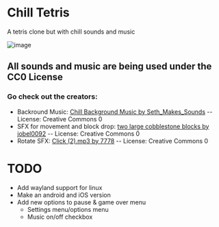 # Chill Tetris
A tetris clone but with chill sounds and music


![image](https://github.com/user-attachments/assets/8c1ec62e-fdb7-419a-a187-7a25320d7c0d)

## All sounds and music are being used under the CC0 License
### Go check out the creators:
* Backround Music: [Chill Background Music by Seth_Makes_Sounds](https://freesound.org/s/670039/) -- License: Creative Commons 0
* SFX for movement and block drop: [two large cobblestone blocks by jobel0092](https://freesound.org/s/268055/) -- License: Creative Commons 0
* Rotate SFX: [Click (2).mp3 by 7778](https://freesound.org/s/202313/) -- License: Creative Commons 0

# TODO
* Add wayland support for linux
* Make an android and iOS version
* Add new options to pause & game over menu
  * Settings menu/options menu
  * Music on/off checkbox
